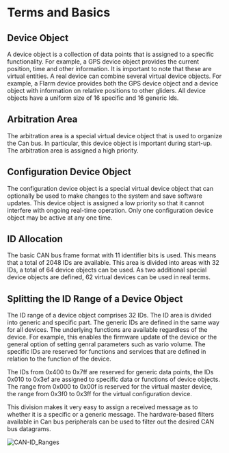 Terms and Basics
===

Device Object
---
A device object is a collection of data points that is assigned to a specific functionality. For example, a GPS device object provides the current position, time and other information. It is important to note that these are virtual entities. A real device can combine several virtual device objects. For example, a Flarm device provides both the GPS device object and a device object with information on relative positions to other gliders. All device objects have a uniform size of 16 specific and 16 generic Ids.

Arbitration Area
---
The arbitration area is a special virtual device object that is used to organize the Can bus. In particular, this device object is important during start-up. The arbitration area is assigned a high priority.

Configuration Device Object
---
The configuration device object is a special virtual device object that can optionally be used to make changes to the system and save software updates. This device object is assigned a low priority so that it cannot interfere with ongoing real-time operation. Only one configuration device object may be active at any one time.

ID Allocation
---
The basic CAN bus frame format with 11 identifier bits is used. This means that a total of 2048 IDs are available. This area is divided into areas with 32 IDs, a total of 64 device objects can be used. As two additional special device objects are defined, 62 virtual devices can be used in real terms.

Splitting the ID Range of a Device Object
---
The ID range of a device object comprises 32 IDs. The ID area is divided into generic and specific part. The generic IDs are defined in the same way for all devices. The underlying functions are available regardless of the device. For example, this enables the firmware update of the device or the general option of setting genral parameters such as vario volume. The specific IDs are reserved for functions and services that are defined in relation to the function of the device.

The IDs from 0x400 to 0x7ff are reserved for generic data points, the IDs 0x010 to 0x3ef are assigned to specific data or functions of device objects. The range from 0x000 to 0x00f is reserved for the virtual master device, the range from 0x3f0 to 0x3ff for the virtual configuration device.

This division makes it very easy to assign a received message as to whether it is a specific or a generic message. The hardware-based filters available in Can bus peripherals can be used to filter out the desired CAN bus datagrams.

![CAN-ID_Ranges](https://github.com/larus-breeze/doc_larus/blob/master/documentation/can_details/scripts/id_ranges.png)
